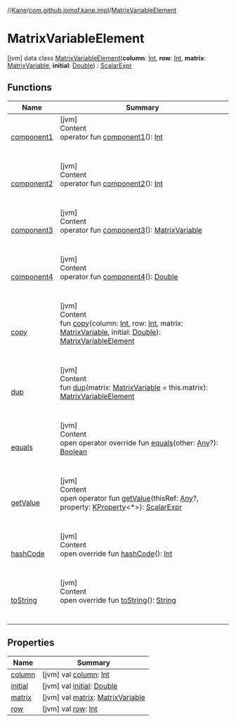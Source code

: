 //[Kane](../../index.md)/[com.github.jomof.kane.impl](../index.md)/[MatrixVariableElement](index.md)



# MatrixVariableElement  
 [jvm] data class [MatrixVariableElement](index.md)(**column**: [Int](https://kotlinlang.org/api/latest/jvm/stdlib/kotlin/-int/index.html), **row**: [Int](https://kotlinlang.org/api/latest/jvm/stdlib/kotlin/-int/index.html), **matrix**: [MatrixVariable](../-matrix-variable/index.md), **initial**: [Double](https://kotlinlang.org/api/latest/jvm/stdlib/kotlin/-double/index.html)) : [ScalarExpr](../../com.github.jomof.kane/-scalar-expr/index.md)   


## Functions  
  
|  Name|  Summary| 
|---|---|
| <a name="com.github.jomof.kane.impl/MatrixVariableElement/component1/#/PointingToDeclaration/"></a>[component1](component1.md)| <a name="com.github.jomof.kane.impl/MatrixVariableElement/component1/#/PointingToDeclaration/"></a>[jvm]  <br>Content  <br>operator fun [component1](component1.md)(): [Int](https://kotlinlang.org/api/latest/jvm/stdlib/kotlin/-int/index.html)  <br><br><br>
| <a name="com.github.jomof.kane.impl/MatrixVariableElement/component2/#/PointingToDeclaration/"></a>[component2](component2.md)| <a name="com.github.jomof.kane.impl/MatrixVariableElement/component2/#/PointingToDeclaration/"></a>[jvm]  <br>Content  <br>operator fun [component2](component2.md)(): [Int](https://kotlinlang.org/api/latest/jvm/stdlib/kotlin/-int/index.html)  <br><br><br>
| <a name="com.github.jomof.kane.impl/MatrixVariableElement/component3/#/PointingToDeclaration/"></a>[component3](component3.md)| <a name="com.github.jomof.kane.impl/MatrixVariableElement/component3/#/PointingToDeclaration/"></a>[jvm]  <br>Content  <br>operator fun [component3](component3.md)(): [MatrixVariable](../-matrix-variable/index.md)  <br><br><br>
| <a name="com.github.jomof.kane.impl/MatrixVariableElement/component4/#/PointingToDeclaration/"></a>[component4](component4.md)| <a name="com.github.jomof.kane.impl/MatrixVariableElement/component4/#/PointingToDeclaration/"></a>[jvm]  <br>Content  <br>operator fun [component4](component4.md)(): [Double](https://kotlinlang.org/api/latest/jvm/stdlib/kotlin/-double/index.html)  <br><br><br>
| <a name="com.github.jomof.kane.impl/MatrixVariableElement/copy/#kotlin.Int#kotlin.Int#com.github.jomof.kane.impl.MatrixVariable#kotlin.Double/PointingToDeclaration/"></a>[copy](copy.md)| <a name="com.github.jomof.kane.impl/MatrixVariableElement/copy/#kotlin.Int#kotlin.Int#com.github.jomof.kane.impl.MatrixVariable#kotlin.Double/PointingToDeclaration/"></a>[jvm]  <br>Content  <br>fun [copy](copy.md)(column: [Int](https://kotlinlang.org/api/latest/jvm/stdlib/kotlin/-int/index.html), row: [Int](https://kotlinlang.org/api/latest/jvm/stdlib/kotlin/-int/index.html), matrix: [MatrixVariable](../-matrix-variable/index.md), initial: [Double](https://kotlinlang.org/api/latest/jvm/stdlib/kotlin/-double/index.html)): [MatrixVariableElement](index.md)  <br><br><br>
| <a name="com.github.jomof.kane.impl/MatrixVariableElement/dup/#com.github.jomof.kane.impl.MatrixVariable/PointingToDeclaration/"></a>[dup](dup.md)| <a name="com.github.jomof.kane.impl/MatrixVariableElement/dup/#com.github.jomof.kane.impl.MatrixVariable/PointingToDeclaration/"></a>[jvm]  <br>Content  <br>fun [dup](dup.md)(matrix: [MatrixVariable](../-matrix-variable/index.md) = this.matrix): [MatrixVariableElement](index.md)  <br><br><br>
| <a name="com.github.jomof.kane.impl/MatrixVariableElement/equals/#kotlin.Any?/PointingToDeclaration/"></a>[equals](equals.md)| <a name="com.github.jomof.kane.impl/MatrixVariableElement/equals/#kotlin.Any?/PointingToDeclaration/"></a>[jvm]  <br>Content  <br>open operator override fun [equals](equals.md)(other: [Any](https://kotlinlang.org/api/latest/jvm/stdlib/kotlin/-any/index.html)?): [Boolean](https://kotlinlang.org/api/latest/jvm/stdlib/kotlin/-boolean/index.html)  <br><br><br>
| <a name="com.github.jomof.kane/ScalarExpr/getValue/#kotlin.Any?#kotlin.reflect.KProperty[*]/PointingToDeclaration/"></a>[getValue](../../com.github.jomof.kane/-scalar-expr/get-value.md)| <a name="com.github.jomof.kane/ScalarExpr/getValue/#kotlin.Any?#kotlin.reflect.KProperty[*]/PointingToDeclaration/"></a>[jvm]  <br>Content  <br>open operator fun [getValue](../../com.github.jomof.kane/-scalar-expr/get-value.md)(thisRef: [Any](https://kotlinlang.org/api/latest/jvm/stdlib/kotlin/-any/index.html)?, property: [KProperty](https://kotlinlang.org/api/latest/jvm/stdlib/kotlin.reflect/-k-property/index.html)<*>): [ScalarExpr](../../com.github.jomof.kane/-scalar-expr/index.md)  <br><br><br>
| <a name="com.github.jomof.kane.impl/MatrixVariableElement/hashCode/#/PointingToDeclaration/"></a>[hashCode](hash-code.md)| <a name="com.github.jomof.kane.impl/MatrixVariableElement/hashCode/#/PointingToDeclaration/"></a>[jvm]  <br>Content  <br>open override fun [hashCode](hash-code.md)(): [Int](https://kotlinlang.org/api/latest/jvm/stdlib/kotlin/-int/index.html)  <br><br><br>
| <a name="com.github.jomof.kane.impl/MatrixVariableElement/toString/#/PointingToDeclaration/"></a>[toString](to-string.md)| <a name="com.github.jomof.kane.impl/MatrixVariableElement/toString/#/PointingToDeclaration/"></a>[jvm]  <br>Content  <br>open override fun [toString](to-string.md)(): [String](https://kotlinlang.org/api/latest/jvm/stdlib/kotlin/-string/index.html)  <br><br><br>


## Properties  
  
|  Name|  Summary| 
|---|---|
| <a name="com.github.jomof.kane.impl/MatrixVariableElement/column/#/PointingToDeclaration/"></a>[column](column.md)| <a name="com.github.jomof.kane.impl/MatrixVariableElement/column/#/PointingToDeclaration/"></a> [jvm] val [column](column.md): [Int](https://kotlinlang.org/api/latest/jvm/stdlib/kotlin/-int/index.html)   <br>
| <a name="com.github.jomof.kane.impl/MatrixVariableElement/initial/#/PointingToDeclaration/"></a>[initial](initial.md)| <a name="com.github.jomof.kane.impl/MatrixVariableElement/initial/#/PointingToDeclaration/"></a> [jvm] val [initial](initial.md): [Double](https://kotlinlang.org/api/latest/jvm/stdlib/kotlin/-double/index.html)   <br>
| <a name="com.github.jomof.kane.impl/MatrixVariableElement/matrix/#/PointingToDeclaration/"></a>[matrix](matrix.md)| <a name="com.github.jomof.kane.impl/MatrixVariableElement/matrix/#/PointingToDeclaration/"></a> [jvm] val [matrix](matrix.md): [MatrixVariable](../-matrix-variable/index.md)   <br>
| <a name="com.github.jomof.kane.impl/MatrixVariableElement/row/#/PointingToDeclaration/"></a>[row](row.md)| <a name="com.github.jomof.kane.impl/MatrixVariableElement/row/#/PointingToDeclaration/"></a> [jvm] val [row](row.md): [Int](https://kotlinlang.org/api/latest/jvm/stdlib/kotlin/-int/index.html)   <br>


